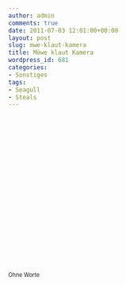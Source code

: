 ```yaml
---
author: admin
comments: true
date: 2011-07-03 12:01:00+00:00
layout: post
slug: mwe-klaut-kamera
title: Möwe klaut Kamera
wordpress_id: 681
categories:
- Sonstiges
tags:
- Seagull
- Steals
---
```


<div style="padding-bottom: 0px; margin: 0px; padding-left: 0px; padding-right: 0px; display: inline; float: none; padding-top: 0px" id="scid:5737277B-5D6D-4f48-ABFC-DD9C333F4C5D:2545dc3d-14d8-42e5-a19c-cd6691508898" class="wlWriterEditableSmartContent"><div><object width="559" height="314"><param name="movie" value="http://www.youtube.com/v/rIu5B3Fsstg?hl=en&amp;hd=1"></param><embed src="http://www.youtube.com/v/rIu5B3Fsstg?hl=en&amp;hd=1" type="application/x-shockwave-flash" width="559" height="314"></embed></object></div><div style="width:559px;clear:both;font-size:.8em">Ohne Worte</div></div>

